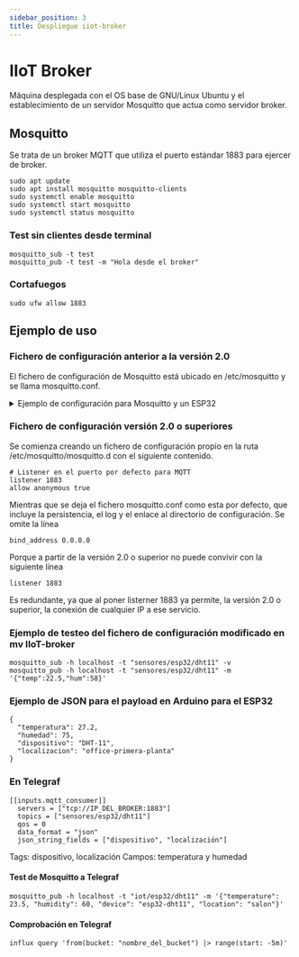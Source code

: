 ```yaml
---
sidebar_position: 3
title: Despliegue iiot-broker
---
```

# IIoT Broker
Máquina desplegada con el OS base de GNU/Linux Ubuntu y el establecimiento de un servidor Mosquitto que actua como servidor broker.

## Mosquitto
Se trata de un broker MQTT que utiliza el puerto estándar 1883 para ejercer de broker.
```
sudo apt update
sudo apt install mosquitto mosquitto-clients
sudo systemctl enable mosquitto
sudo systemctl start mosquitto
sudo systemctl status mosquitto
```
### Test sin clientes desde terminal
```
mosquitto_sub -t test
mosquitto_pub -t test -m "Hola desde el broker"
```
### Cortafuegos
```
sudo ufw allow 1883
```

## Ejemplo de uso
### Fichero de configuración anterior a la versión 2.0 
El fichero de configuración de Mosquitto está ubicado en /etc/mosquitto y se llama mosquitto.conf.
<details>
<summary>
Ejemplo de configuración para Mosquitto y un ESP32
</summary>

```
# File: mosquitto.conf
# Estado: Base del proyecto IIoT 

# Listener en el puerto por defecto para MQTT
listener 1883

# Dirección de escucha (0.0.0.0 - cualquier origen)
bind_address 0.0.0.0

# Desactivar autenticación y TLS 
allow_anonymous true
password_file /dev/null

# Logs para depuración
log_dest file /var/log/mosquitto/mosquitto.log
log_type error
log_type warning
log_type notice
log_type information

# Persistencia en las sesiones
persistence true
persistence_location /var/lib/mosquitto/

```
</details>



### Fichero de configuración versión 2.0 o superiores
Se comienza creando un fichero de configuración propio en la ruta /etc/mosquitto/mosquitto.d con el siguiente contenido.

```
# Listener en el puerto por defecto para MQTT
listener 1883
allow anonymous true
```

Mientras que se deja el fichero mosquitto.conf como esta por defecto, que incluye la persistencia, el log y el enlace al directorio de configuración. Se omite la línea
```
bind_address 0.0.0.0
```
Porque a partir de la versión 2.0 o superior no puede convivir con la siguiente línea
```
listener 1883
```
Es redundante, ya que al poner listerner 1883 ya permite, la versión 2.0 o superior, la conexión de cualquier IP a ese servicio.

### Ejemplo de testeo del fichero de configuración modificado en mv IIoT-broker
```
mosquitto_sub -h localhost -t "sensores/esp32/dht11" -v
mosquitto_pub -h localhost -t "sensores/esp32/dht11" -m '{"temp":22.5,"hum":58}'
```

### Ejemplo de JSON para el payload en Arduino para el ESP32
```
{
  "temperatura": 27.2,
  "humedad": 75,
  "dispositivo": "DHT-11",
  "localizacion": "office-primera-planta"
}
```

### En Telegraf
``` 
[[inputs.mqtt_consumer]]
  servers = ["tcp://IP_DEL_BROKER:1883"]
  topics = ["sensores/esp32/dht11"]
  qos = 0
  data_format = "json"
  json_string_fields = ["dispositivo", "localización"]
```
Tags: dispositivo, localización
Campos: temperatura y humedad

#### Test de Mosquitto a Telegraf
```
mosquitto_pub -h localhost -t "iot/esp32/dht11" -m '{"temperature": 23.5, "humidity": 60, "device": "esp32-dht11", "location": "salon"}'

```

#### Comprobación en Telegraf
```
influx query 'from(bucket: "nombre_del_bucket") |> range(start: -5m)'
```

